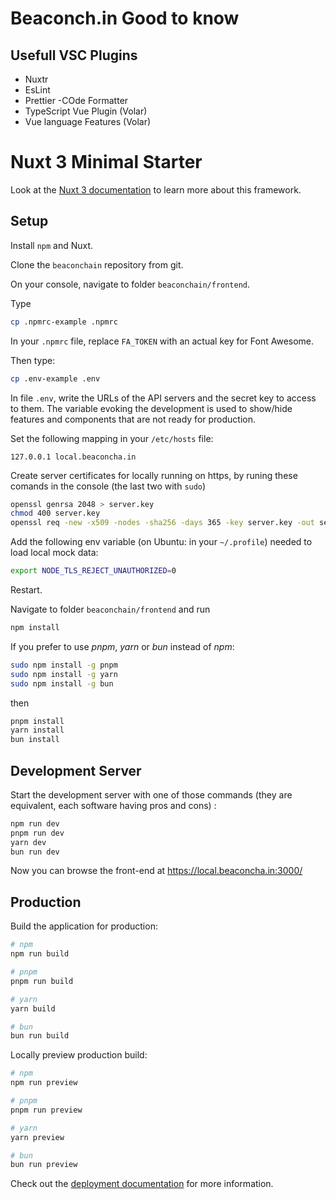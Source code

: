 # Beaconch.in Good to know

## Usefull VSC Plugins
- Nuxtr
- EsLint
- Prettier -COde Formatter
- TypeScript Vue Plugin (Volar)
- Vue language Features (Volar)

# Nuxt 3 Minimal Starter

Look at the [Nuxt 3 documentation](https://nuxt.com/docs/getting-started/introduction) to learn more about this framework.

## Setup

Install `npm` and Nuxt.

Clone the `beaconchain` repository from git.

On your console, navigate to folder `beaconchain/frontend`.

Type
```bash
cp .npmrc-example .npmrc
```

In your `.npmrc` file, replace `FA_TOKEN` with an actual key for Font Awesome.

Then type:
```bash
cp .env-example .env
```
In file `.env`, write the URLs of the API servers and the secret key to access to them.
The variable evoking the development is used to show/hide features and components that are not ready for production.

Set the following mapping in your `/etc/hosts` file:
```
127.0.0.1 local.beaconcha.in
```

Create server certificates for locally running on https, by runing these comands in the console (the last two with `sudo`)
```bash
openssl genrsa 2048 > server.key
chmod 400 server.key
openssl req -new -x509 -nodes -sha256 -days 365 -key server.key -out server.crt
```
Add the following env variable (on Ubuntu: in your `~/.profile`) needed to load local mock data:
```bash
export NODE_TLS_REJECT_UNAUTHORIZED=0
```

Restart.

Navigate to folder `beaconchain/frontend` and run
```bash
npm install
```

If you prefer to use _pnpm_, _yarn_ or _bun_ instead of _npm_:
```bash
sudo npm install -g pnpm
sudo npm install -g yarn
sudo npm install -g bun
```
then
```bash
pnpm install
yarn install
bun install
```

## Development Server

Start the development server with one of those commands (they are equivalent, each software having pros and cons) :

```bash
npm run dev
pnpm run dev
yarn dev
bun run dev
```
Now you can browse the front-end at https://local.beaconcha.in:3000/

## Production

Build the application for production:

```bash
# npm
npm run build

# pnpm
pnpm run build

# yarn
yarn build

# bun
bun run build
```

Locally preview production build:

```bash
# npm
npm run preview

# pnpm
pnpm run preview

# yarn
yarn preview

# bun
bun run preview
```

Check out the [deployment documentation](https://nuxt.com/docs/getting-started/deployment) for more information.



